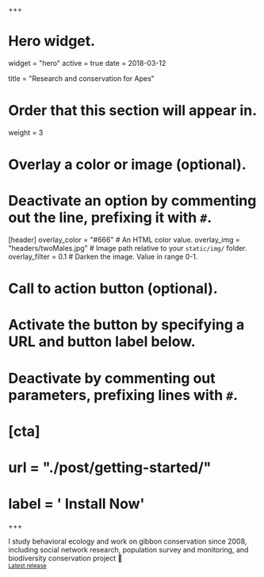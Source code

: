 +++
# Hero widget.
widget = "hero"
active = true
date = 2018-03-12

title = "Research and conservation for Apes"

# Order that this section will appear in.
weight = 3

# Overlay a color or image (optional).
#   Deactivate an option by commenting out the line, prefixing it with `#`.
[header]
  overlay_color = "#666"  # An HTML color value.
  overlay_img = "headers/twoMales.jpg"  # Image path relative to your `static/img/` folder.
  overlay_filter = 0.1 # Darken the image. Value in range 0-1.

# Call to action button (optional).
#   Activate the button by specifying a URL and button label below.
#   Deactivate by commenting out parameters, prefixing lines with `#`.
# [cta]
#  url = "./post/getting-started/"
#  label = '<i class="fa fa-download"></i> Install Now'
+++

I study behavioral ecology and work on gibbon conservation since 2008, including social network research, population survey and monitoring, and biodiversity conservation project :rocket:
<br>
<small><a id="academic-release" href="https://sourcethemes.com/academic/updates">Latest release</a></small>
<br><br>

<script type="text/javascript">
  (function defer() {
    if (window.jQuery) {
      jQuery(document).ready(function(){
        GetLatestReleaseInfo();
      });
    } else {
      setTimeout(function() { defer() }, 50);
    }
  })();  
  function GetLatestReleaseInfo() {
    $.getJSON('https://api.github.com/repos/gcushen/hugo-academic/tags').done(function (json) {
      let release = json[0];
      // let downloadURL = release.zipball_url;
      $('#academic-release').text('I use academic theme Latest release ' + release.name);  
    });    
}  
</script>
